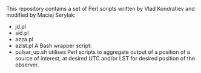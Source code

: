 This repository contains a set of Perl scripts written
by Vlad Kondratiev and modified by Maciej Serylak:
+ jd.pl
+ sid.pl
+ azza.pl
+ azlst.pl
A Bash wrapper script:
+ pulsar_up.sh
utilises Perl scripts to aggregate output of a position
of a source of interest, at desired UTC and/or LST for
desired position of the observer.
